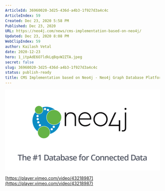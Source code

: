```yaml
---
ArticleId: 36960020-3d25-436d-a4b3-1f927d3a4c4c
ArticleIndex: 59
Created: Dec 23, 2020 5:58 PM
Published: Dec 23, 2020
URL: https://neo4j.com/news/cms-implementation-based-on-neo4j/
Updated: Dec 23, 2020 8:08 PM
WebClipIndex: 59
author: Kailash Vetal
date: 2020-12-23
hero: 1_itpAdE6O7ldkLqBqvW2ZTA.jpeg
secret: false
slug: 36960020-3d25-436d-a4b3-1f927d3a4c4c
status: publish-ready
title: CMS Implementation based on Neo4j - Neo4j Graph Database Platform
---
```

![neo4j-database-meta-image.png](59%203b1831fc2e104428902f4a9da705bf35/neo4j-database-meta-image.png)

[https://player.vimeo.com/video/43218987](https://player.vimeo.com/video/43218987)

